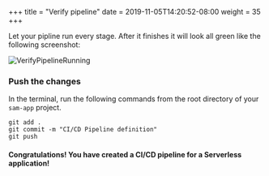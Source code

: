 +++
title = "Verify pipeline"
date = 2019-11-05T14:20:52-08:00
weight = 35
+++

Let your pipline run every stage. After it finishes it will look all green like the following screenshot:

![VerifyPipelineRunning](/images/chapter4/screenshot-pipeline-verify-3.png)

### Push the changes

In the terminal, run the following commands from the root directory of your `sam-app` project.

```
git add .
git commit -m "CI/CD Pipeline definition"
git push
```

#### Congratulations! You have created a CI/CD pipeline for a Serverless application!
